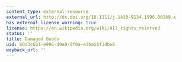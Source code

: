 ```yaml
---
content_type: external-resource
external_url: http://dx.doi.org/10.1111/j.1430-9134.1996.00149.x
has_external_license_warning: true
license: https://en.wikipedia.org/wiki/All_rights_reserved
status: ''
title: Damaged Goods
uid: 60d3c6b1-e996-49a0-9f0a-e3ba56f3dbe8
wayback_url: ''
---
```


